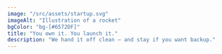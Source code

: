 ```yaml
---
image: "/src/assets/startup.svg"
imageAlt: "Illustration of a rocket"
bgColor: "bg-[#6572DF]"
title: "You own it. You launch it."
description: "We hand it off clean — and stay if you want backup."
---
```


